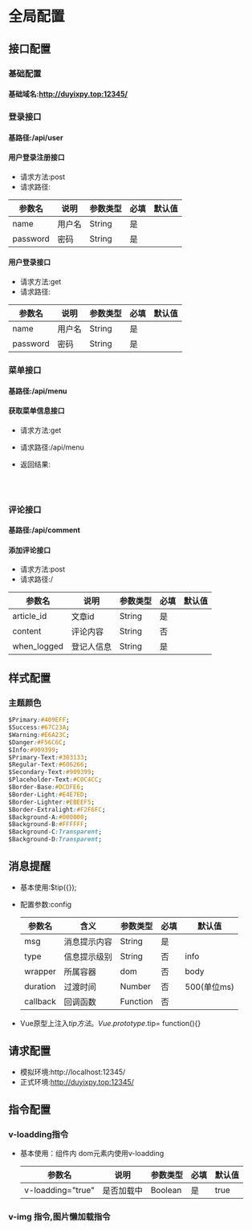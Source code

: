 # 全局配置

##  接口配置

### 基础配置

####  基础域名:http://duyixpy.top:12345/

### 登录接口

#### 基路径:/api/user

#### 用户登录注册接口

- 请求方法:post
- 请求路径:

| 参数名   | 说明   | 参数类型 | 必填 | 默认值 |
| -------- | ------ | -------- | ---- | ------ |
| name     | 用户名 | String   | 是   |        |
| password | 密码   | String   | 是   |        |

####  用户登录接口

- 请求方法:get
- 请求路径:

| 参数名   | 说明   | 参数类型 | 必填 | 默认值 |
| -------- | ------ | -------- | ---- | ------ |
| name     | 用户名 | String   | 是   |        |
| password | 密码   | String   | 是   |        |

### 菜单接口

#### 基路径:/api/menu

#### 获取菜单信息接口

- 请求方法:get

- 请求路径:/api/menu

- 返回结果:

  ```js
  
  ```

​	

### 评论接口

#### 基路径:/api/comment

#### 添加评论接口

- 请求方法:post
- 请求路径:/

| 参数名      | 说明       | 参数类型 | 必填 | 默认值 |
| ----------- | ---------- | -------- | ---- | ------ |
| article_id  | 文章id     | String   | 是   |        |
| content     | 评论内容   | String   | 否   |        |
| when_logged | 登记人信息 | String   | 是   |        |





## 样式配置

### 主题颜色

```css
$Primary:#409EFF;
$Success:#67C23A;
$Warning:#E6A23C;
$Danger:#F56C6C;
$Info:#909399;
$Primary-Text:#303133;
$Regular-Text:#606266;
$Secondary-Text:#909399;
$Placeholder-Text:#C0C4CC;
$Border-Base:#DCDFE6;
$Border-Light:#E4E7ED;
$Border-Lighter:#EBEEF5;
$Border-Extralight:#F2F6FC;
$Background-A:#000000;
$Background-B:#FFFFFF;
$Background-C:Transparent;
$Background-D:Transparent;
```

## 消息提醒

- 基本使用:$tip({});

- 配置参数:config

  | 参数名   | 含义         | 参数类型 | 必填 | 默认值      |
  | -------- | ------------ | -------- | ---- | ----------- |
  | msg      | 消息提示内容 | String   | 是   |             |
  | type     | 信息提示级别 | String   | 否   | info        |
  | wrapper  | 所属容器     | dom      | 否   | body        |
  | duration | 过渡时间     | Number   | 否   | 500(单位ms) |
  | callback | 回调函数     | Function | 否   |             |

  

- Vue原型上注入$tip方法。 Vue.prototype.$tip= function(){}

##  请求配置

- 模拟环境:http://localhost:12345/
- 正式环境:http://duyixpy.top:12345/

## 指令配置

### v-loadding指令

- 基本使用：组件内 dom元素内使用v-loadding

  | 参数名            | 说明       | 参数类型 | 必填 | 默认值 |
  | ----------------- | ---------- | -------- | ---- | ------ |
  | v-loadding="true" | 是否加载中 | Boolean  | 是   | true   |

### v-img 指令,图片懒加载指令

